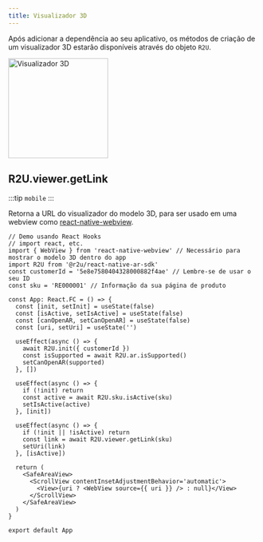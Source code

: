 ```yaml
---
title: Visualizador 3D
---
```


Após adicionar a dependência ao seu aplicativo, os métodos de criação de um visualizador 3D estarão disponíveis através do objeto `R2U`.

<p float="left">
  <img src="https://sdk.r2u.io/documentation/react-native-viewer.png" title="Visualizador 3D" width="200"/>
</p>

## R2U.viewer.getLink

:::tip `mobile`
:::

Retorna a URL do visualizador do modelo 3D, para ser usado em uma webview como [react-native-webview](https://github.com/react-native-webview/react-native-webview).

```tsx
// Demo usando React Hooks
// import react, etc.
import { WebView } from 'react-native-webview' // Necessário para mostrar o modelo 3D dentro do app
import R2U from '@r2u/react-native-ar-sdk'
const customerId = '5e8e7580404328000882f4ae' // Lembre-se de usar o seu ID
const sku = 'RE000001' // Informação da sua página de produto

const App: React.FC = () => {
  const [init, setInit] = useState(false)
  const [isActive, setIsActive] = useState(false)
  const [canOpenAR, setCanOpenAR] = useState(false)
  const [uri, setUri] = useState('')

  useEffect(async () => {
    await R2U.init({ customerId })
    const isSupported = await R2U.ar.isSupported()
    setCanOpenAR(supported)
  }, [])

  useEffect(async () => {
    if (!init) return
    const active = await R2U.sku.isActive(sku)
    setIsActive(active)
  }, [init])

  useEffect(async () => {
    if (!init || !isActive) return
    const link = await R2U.viewer.getLink(sku)
    setUri(link)
  }, [isActive])

  return (
    <SafeAreaView>
      <ScrollView contentInsetAdjustmentBehavior='automatic'>
        <View>{uri ? <WebView source={{ uri }} /> : null}</View>
      </ScrollView>
    </SafeAreaView>
  )
}

export default App
```
